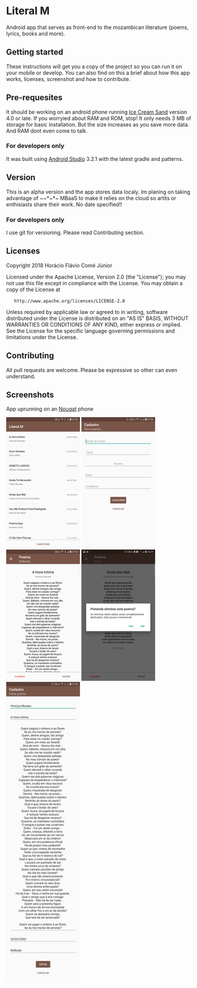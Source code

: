 # Literal M
Android app that serves as front-end to the mozambican literature (poems, lyrics, books and more).

## Getting started
These instructions will get you a copy of the project so you can run it on your mobile or develop.
You can also find on this a brief about how this app works, licenses, screenshot and how to contribute.

## Pre-requesites
It should be working on an android phone running [Ice Cream Sand](https://developer.android.com/about/versions/android-4.0-highlights) version 4.0 or late.
If you worryied about RAM and ROM, stop! It only needs 3 MB of storage for basic installation. But the size increases as you save more data. And RAM dont even come to talk.
### For developers only
It was built using [Android Studio](https://developer.android.com/studio/features/) 3.2.1 with the latest gradle and patterns.

## Version
This is an alpha version and the app stores data localy. Im planing on taking advantage of *~*~*~*~  MBaaS to make it relies on the cloud so artits or enthisiasts share their work. No date specified!!
### For developers only
I use git for versioning. Please read Contributing section.

## Licenses
   Copyright 2018 Horácio Flávio Comé Júnior

   Licensed under the Apache License, Version 2.0 (the "License");
   you may not use this file except in compliance with the License.
   You may obtain a copy of the License at

       http://www.apache.org/licenses/LICENSE-2.0

   Unless required by applicable law or agreed to in writing, software
   distributed under the License is distributed on an "AS IS" BASIS,
   WITHOUT WARRANTIES OR CONDITIONS OF ANY KIND, either express or implied.
   See the License for the specific language governing permissions and
   limitations under the License.
   
## Contributing
All pull requests are welcome. Please be expressive so other can even understand.

## Screenshots
App uprunning on an [Nougat](https://www.android.com/versions/nougat-7-0/) phone

![All poetries](screenshots/03.png) ![New poetry](screenshots/04.png) ![View poetry](screenshots/02.png) ![Delete poetry](screenshots/05.png) ![Edit poetry](screenshots/01.jpg)
